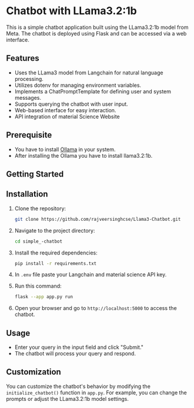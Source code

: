 
# Chatbot with LLama3.2:1b

This is a simple chatbot application built using the LLama3.2:1b model from Meta. The chatbot is deployed using Flask and can be accessed via a web interface.



## Features

- Uses the LLama3 model from Langchain for natural language processing.
- Utilizes dotenv for managing environment variables.
- Implements a ChatPromptTemplate for defining user and system messages.
- Supports querying the chatbot with user input.
- Web-based interface for easy interaction.
- API integration of material Science Website

## Prerequisite

- You have to install [Ollama](https://ollama.com/download) in your system.
- After installing the Ollama you have to install llama3.2:1b.

## Getting Started

## Installation

1. Clone the repository:

   ```bash
   git clone https://github.com/rajveersinghcse/Llama3-Chatbot.git
   ```

2. Navigate to the project directory:

   ```bash
   cd simple_-chatbot
   ```

3. Install the required dependencies:

   ```bash
   pip install -r requirements.txt
   ```

4. In `.env` file paste your Langchain and material science API key.

3. Run this command:

   ```bash
   flask --app app.py run
   ```

5. Open your browser and go to `http://localhost:5000` to access the chatbot.

## Usage

- Enter your query in the input field and click "Submit."
- The chatbot will process your query and respond.

## Customization

You can customize the chatbot's behavior by modifying the `initialize_chatbot()` function in `app.py`. For example, you can change the prompts or adjust the LLama3.2:1b model settings.

